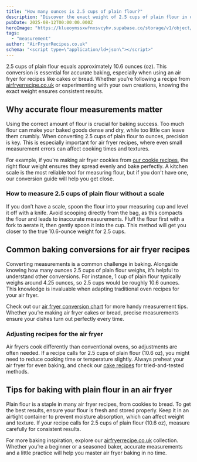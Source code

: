 ```yaml
---
title: "How many ounces is 2.5 cups of plain flour?"
description: "Discover the exact weight of 2.5 cups of plain flour in ounces for perfect baking every time. Get accurate conversions now!"
pubDate: 2025-08-12T00:00:00.000Z
heroImage: "https://klueoymssxwfnxsvcyhv.supabase.co/storage/v1/object/public/md/how-many-ounces-is-2-5-cups-plain-flour-4c66e304.webp"
tags:
  - "measurement"
author: "AirFryerRecipes.co.uk"
schema: "<script type=\"application/ld+json\"></script>"
---
```


<p>2.5 cups of plain flour equals approximately 10.6 ounces (oz). This conversion is essential for accurate baking, especially when using an air fryer for recipes like cakes or bread. Whether you're following a recipe from <a href=https://www.airfryerrecipe.co.uk/recipes>airfryerrecipe.co.uk</a> or experimenting with your own creations, knowing the exact weight ensures consistent results.</p>  

<h2>Why accurate flour measurements matter</h2>  
<p>Using the correct amount of flour is crucial for baking success. Too much flour can make your baked goods dense and dry, while too little can leave them crumbly. When converting 2.5 cups of plain flour to ounces, precision is key. This is especially important for air fryer recipes, where even small measurement errors can affect cooking times and textures.</p>  

<p>For example, if you're making air fryer cookies from <a href=https://www.airfryerrecipe.co.uk/recipe-category/cookies>our cookie recipes</a>, the right flour weight ensures they spread evenly and bake perfectly. A kitchen scale is the most reliable tool for measuring flour, but if you don’t have one, our conversion guide will help you get close.</p>  

<h3>How to measure 2.5 cups of plain flour without a scale</h3>  
<p>If you don’t have a scale, spoon the flour into your measuring cup and level it off with a knife. Avoid scooping directly from the bag, as this compacts the flour and leads to inaccurate measurements. Fluff the flour first with a fork to aerate it, then gently spoon it into the cup. This method will get you closer to the true 10.6-ounce weight for 2.5 cups.</p>  

<h2>Common baking conversions for air fryer recipes</h2>  
<p>Converting measurements is a common challenge in baking. Alongside knowing how many ounces 2.5 cups of plain flour weighs, it’s helpful to understand other conversions. For instance, 1 cup of plain flour typically weighs around 4.25 ounces, so 2.5 cups would be roughly 10.6 ounces. This knowledge is invaluable when adapting traditional oven recipes for your air fryer.</p>  

<p>Check out our <a href=https://www.airfryerrecipe.co.uk/air-fryer-conversion-chart>air fryer conversion chart</a> for more handy measurement tips. Whether you’re making air fryer cakes or bread, precise measurements ensure your dishes turn out perfectly every time.</p>  

<h3>Adjusting recipes for the air fryer</h3>  
<p>Air fryers cook differently than conventional ovens, so adjustments are often needed. If a recipe calls for 2.5 cups of plain flour (10.6 oz), you might need to reduce cooking time or temperature slightly. Always preheat your air fryer for even baking, and check our <a href=https://www.airfryerrecipe.co.uk/recipe-category/cakes>cake recipes</a> for tried-and-tested methods.</p>  

<h2>Tips for baking with plain flour in an air fryer</h2>  
<p>Plain flour is a staple in many air fryer recipes, from cookies to bread. To get the best results, ensure your flour is fresh and stored properly. Keep it in an airtight container to prevent moisture absorption, which can affect weight and texture. If your recipe calls for 2.5 cups of plain flour (10.6 oz), measure carefully for consistent results.</p>  

<p>For more baking inspiration, explore our <a href=https://www.airfryerrecipe.co.uk>airfryerrecipe.co.uk</a> collection. Whether you’re a beginner or a seasoned baker, accurate measurements and a little practice will help you master air fryer baking in no time.</p>